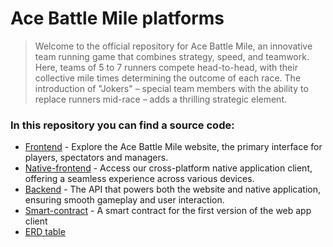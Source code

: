 # Ace Battle Mile platforms

> Welcome to the official repository for Ace Battle Mile, an innovative team running game that combines strategy, speed, and teamwork. Here, teams of 5 to 7 runners compete head-to-head, with their collective mile times determining the outcome of each race. The introduction of "Jokers" – special team members with the ability to replace runners mid-race – adds a thrilling strategic element.

### In this repository you can find a source code:
- [Frontend](https://github.com/podnesTaF/AceBattleEvents/tree/main/frontend) - Explore the Ace Battle Mile website, the primary interface for players, spectators and managers.
- [Native-frontend](https://github.com/podnesTaF/AceBattleEvents/tree/main/frontend) - Access our cross-platform native application client, offering a seamless experience across various devices.
- [Backend](https://github.com/podnesTaF/AceBattleEvents/tree/main/backend) -  The API that powers both the website and native application, ensuring smooth gameplay and user interaction.
- [Smart-contract](https://github.com/podnesTaF/AceBattleEvents/tree/main/smart-contract) - A smart contract for the first version of the web app client
- [ERD table](https://github.com/podnesTaF/AceBattleEvents/blob/main/abe-2.0.mdj)

